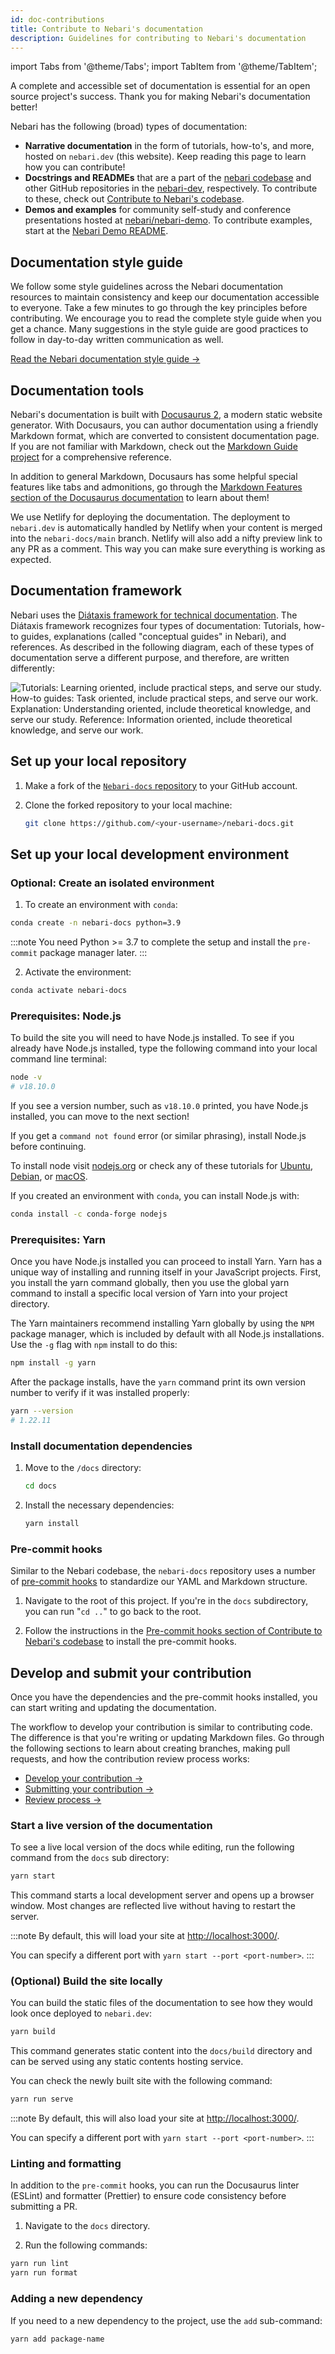 ```yaml
---
id: doc-contributions
title: Contribute to Nebari's documentation
description: Guidelines for contributing to Nebari's documentation
---
```


import Tabs from '@theme/Tabs';
import TabItem from '@theme/TabItem';

A complete and accessible set of documentation is essential for an open source project's success.
Thank you for making Nebari's documentation better!

Nebari has the following (broad) types of documentation:

- **Narrative documentation** in the form of tutorials, how-to's, and more, hosted on `nebari.dev` (this website). Keep reading this page to learn how you can contribute!
- **Docstrings and READMEs** that are a part of the [nebari codebase][nebari-repo] and other GitHub repositories in the [nebari-dev][nebari-org], respectively. To contribute to these, check out [Contribute to Nebari's codebase](doc-contributions.md).
- **Demos and examples** for community self-study and conference presentations hosted at [nebari/nebari-demo][nebari-demo]. To contribute examples, start at the [Nebari Demo README](https://github.com/nebari-dev/nebari-demo#readme).

## Documentation style guide

We follow some style guidelines across the Nebari documentation resources to maintain consistency and keep our documentation accessible to everyone.
Take a few minutes to go through the key principles before contributing.
We encourage you to read the complete style guide when you get a chance.
Many suggestions in the style guide are good practices to follow in day-to-day written communication as well.

[Read the Nebari documentation style guide →](style-guide.md)

## Documentation tools

Nebari's documentation is built with [Docusaurus 2](https://docusaurus.io/), a modern static website generator.
With Docusaurs, you can author documentation using a friendly Markdown format, which are converted to consistent documentation page.
If you are not familiar with Markdown, check out the [Markdown Guide project](https://www.markdownguide.org/) for a comprehensive reference.

In addition to general Markdown, Docusaurs has some helpful special features like tabs and admonitions,
go through the [Markdown Features section of the Docusaurus documentation](https://docusaurus.io/docs/markdown-features) to learn about them!

We use Netlify for deploying the documentation. The deployment to `nebari.dev` is automatically handled by Netlify when your content is merged into the `nebari-docs/main` branch.
Netlify will also add a nifty preview link to any PR as a comment. This way you can make sure everything is working as expected.

## Documentation framework

Nebari uses the [Diátaxis framework for technical documentation](https://diataxis.fr/). The Diátaxis framework recognizes four types of documentation: Tutorials, how-to guides, explanations (called "conceptual guides" in Nebari), and references. As described in the following diagram, each of these types of documentation serve a different purpose, and therefore, are written differently:

![Tutorials: Learning oriented, include practical steps, and serve our study. How-to guides: Task oriented, include practical steps, and serve our work. Explanation: Understanding oriented, include theoretical knowledge, and serve our study. Reference: Information oriented, include theoretical knowledge, and serve our work.](/img/community/diataxis.png)

<!-- TODO: Expand this section and add templated for each document type ref: gh-173 -->

## Set up your local repository

1. Make a fork of the [`Nebari-docs` repository][nebari-docs-repo] to your GitHub account.
2. Clone the forked repository to your local machine:

   ```bash
   git clone https://github.com/<your-username>/nebari-docs.git
   ```

## Set up your local development environment

### Optional: Create an isolated environment

1. To create an environment with `conda`:

```bash
conda create -n nebari-docs python=3.9
```

:::note
You need Python >= 3.7 to complete the setup and install the `pre-commit` package manager later.
:::

2. Activate the environment:

```bash
conda activate nebari-docs
```

### Prerequisites: Node.js

To build the site you will need to have Node.js installed.
To see if you already have Node.js installed, type the following command into your local command line terminal:

```bash
node -v
# v18.10.0
```

If you see a version number, such as `v18.10.0` printed, you have Node.js installed, you can move to the next section!

If you get a `command not found` error (or similar phrasing), install Node.js before continuing.

To install node visit [nodejs.org](https://nodejs.org/en/download/) or check any of these tutorials for [Ubuntu](https://www.digitalocean.com/community/tutorials/how-to-install-node-js-on-ubuntu-20-04), [Debian](https://www.digitalocean.com/community/tutorials/how-to-install-node-js-on-debian-10), or [macOS](https://www.digitalocean.com/community/tutorials/how-to-install-node-js-and-create-a-local-development-environment-on-macos).

If you created an environment with `conda`, you can install Node.js with:

```bash
conda install -c conda-forge nodejs
```

### Prerequisites: Yarn

Once you have Node.js installed you can proceed to install Yarn.
Yarn has a unique way of installing and running itself in your JavaScript projects.
First, you install the yarn command globally, then you use the global yarn command to install a specific local version of Yarn into your project directory.

The Yarn maintainers recommend installing Yarn globally by using the `NPM` package manager,
which is included by default with all Node.js installations.
Use the `-g` flag with `npm` install to do this:

```bash
npm install -g yarn
```

After the package installs, have the `yarn` command print its own version number to verify if it was installed properly:

```bash
yarn --version
# 1.22.11
```

### Install documentation dependencies

1. Move to the `/docs` directory:

   ```bash
   cd docs
   ```

2. Install the necessary dependencies:

   ```bash
   yarn install
   ```

### Pre-commit hooks

Similar to the Nebari codebase, the `nebari-docs` repository uses a number of [pre-commit hooks](https://pre-commit.com/) to standardize our YAML and Markdown structure.

1. Navigate to the root of this project. If you're in the `docs` subdirectory, you can run "`cd ..`" to go back to the root.

2. Follow the instructions in the [Pre-commit hooks section of Contribute to Nebari's codebase](code-contributions.md#pre-commit-hooks) to install the pre-commit hooks.

## Develop and submit your contribution

Once you have the dependencies and the pre-commit hooks installed, you can start writing and updating the documentation.

The workflow to develop your contribution is similar to contributing code. The difference is that you're writing or updating Markdown files. Go through the following sections to learn about creating branches, making pull requests, and how the contribution review process works:

- [Develop your contribution →](code-contributions.md#develop-your-contribution)
- [Submitting your contribution →](code-contributions.md#submitting-your-contribution)
- [Review process →](code-contributions.md#review-process)

### Start a live version of the documentation

To see a live local version of the docs while editing, run the following command from the `docs` sub directory:

```bash
yarn start
```

This command starts a local development server and opens up a browser window.
Most changes are reflected live without having to restart the server.

:::note
By default, this will load your site at <http://localhost:3000/>.

You can specify a different port with `yarn start --port <port-number>`.
:::

### (Optional) Build the site locally

You can build the static files of the documentation to see how they would look once deployed to `nebari.dev`:

```bash
yarn build
```

This command generates static content into the `docs/build` directory and can be served using any static contents hosting service.

You can check the newly built site with the following command:

```bash
yarn run serve
```

:::note
By default, this will also load your site at <http://localhost:3000/>.

You can specify a different port with `yarn start --port <port-number>`.
:::

### Linting and formatting

In addition to the `pre-commit` hooks, you can run the Docusaurus linter (ESLint) and formatter (Prettier) to ensure code consistency before submitting a PR.

1. Navigate to the `docs` directory.

2. Run the following commands:

```bash
yarn run lint
yarn run format
```

### Adding a new dependency

If you need to a new dependency to the project, use the `add` sub-command:

```bash
yarn add package-name
```

<!-- links -->

[nebari-docs-repo]: https://github.com/nebari-dev/nebari-docs
[nebari-repo]: https://github.com/nebari-dev/nebari
[nebari-org]: https://github.com/nebari-dev
[nebari-demo]: https://github.com/nebari-dev/nebari-demo
